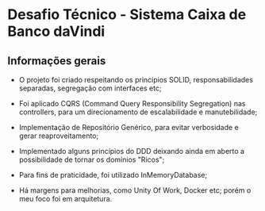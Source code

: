 # Desafio Técnico - Sistema Caixa de Banco daVindi

## Informações gerais

* O projeto foi criado respeitando os princípios SOLID, responsabilidades separadas, segregação com interfaces etc;
  
* Foi aplicado CQRS (Command Query Responsibility Segregation) nas controllers, para um direcionamento de escalabilidade e manutebilidade;

* Implementação de Repositório Genérico, para evitar verbosidade e gerar reaproveitamento;
  
* Implementado alguns princípios do DDD deixando ainda em aberto a possibilidade de tornar os domínios "Ricos";

* Para fins de praticidade, foi utilizado InMemoryDatabase;

* Há margens para melhorias, como Unity Of Work, Docker etc; porém o meu foco foi em arquitetura.
